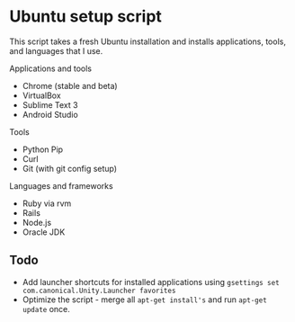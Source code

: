 Ubuntu setup script
=============
This script takes a fresh Ubuntu installation and installs applications, tools, and languages that I use.

Applications and tools
* Chrome (stable and beta)
* VirtualBox
* Sublime Text 3
* Android Studio

Tools
* Python Pip
* Curl
* Git (with git config setup)


Languages and frameworks
* Ruby via rvm
* Rails
* Node.js
* Oracle JDK

## Todo
* Add launcher shortcuts for installed applications using ```gsettings set com.canonical.Unity.Launcher favorites```
* Optimize the script - merge all ```apt-get install's``` and run ```apt-get update``` once.
